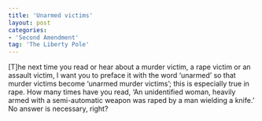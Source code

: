```yaml
---
title: 'Unarmed victims'
layout: post
categories:
- 'Second Amendment'
tag: 'The Liberty Pole'
---
```


\[T\]he next time you read or hear about a murder victim, a rape victim or an assault victim, I want you to preface it with the word ‘unarmed’ so that murder victims become ‘unarmed murder victims’; this is especially true in rape. How many times have you read, ‘An unidentified woman, heavily armed with a semi-automatic weapon was raped by a man wielding a knife.’ No answer is necessary, right?